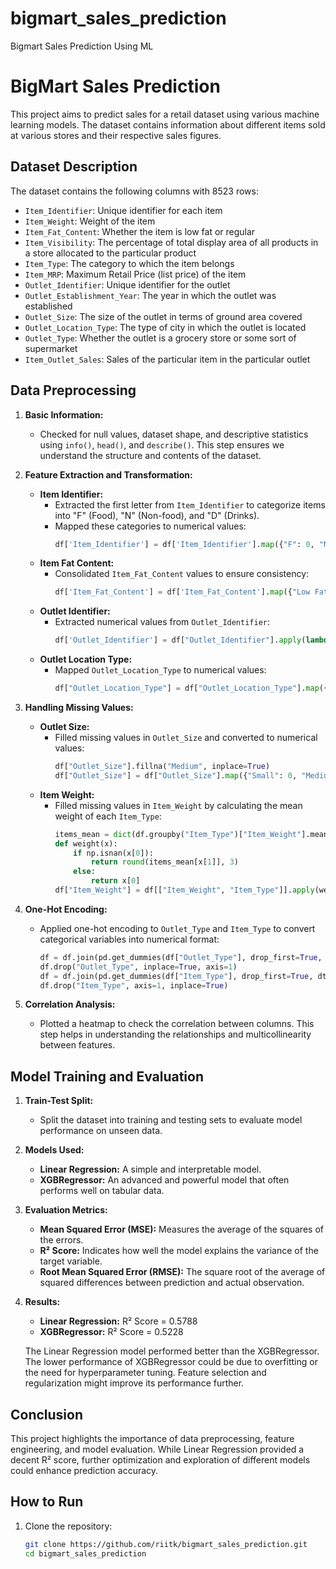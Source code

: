 # bigmart_sales_prediction
Bigmart Sales Prediction Using ML

# BigMart Sales Prediction

This project aims to predict sales for a retail dataset using various machine learning models. The dataset contains information about different items sold at various stores and their respective sales figures.

## Dataset Description

The dataset contains the following columns with 8523 rows:

- `Item_Identifier`: Unique identifier for each item
- `Item_Weight`: Weight of the item
- `Item_Fat_Content`: Whether the item is low fat or regular
- `Item_Visibility`: The percentage of total display area of all products in a store allocated to the particular product
- `Item_Type`: The category to which the item belongs
- `Item_MRP`: Maximum Retail Price (list price) of the item
- `Outlet_Identifier`: Unique identifier for the outlet
- `Outlet_Establishment_Year`: The year in which the outlet was established
- `Outlet_Size`: The size of the outlet in terms of ground area covered
- `Outlet_Location_Type`: The type of city in which the outlet is located
- `Outlet_Type`: Whether the outlet is a grocery store or some sort of supermarket
- `Item_Outlet_Sales`: Sales of the particular item in the particular outlet

## Data Preprocessing

1. **Basic Information:**
   - Checked for null values, dataset shape, and descriptive statistics using `info()`, `head()`, and `describe()`. This step ensures we understand the structure and contents of the dataset.

2. **Feature Extraction and Transformation:**
   - **Item Identifier:**
     - Extracted the first letter from `Item_Identifier` to categorize items into "F" (Food), "N" (Non-food), and "D" (Drinks).
     - Mapped these categories to numerical values:
       ```python
       df['Item_Identifier'] = df['Item_Identifier'].map({"F": 0, "N": 1, "D": 2})
       ```
   - **Item Fat Content:**
     - Consolidated `Item_Fat_Content` values to ensure consistency:
       ```python
       df['Item_Fat_Content'] = df['Item_Fat_Content'].map({"Low Fat": 0, "LF": 0, "low fat": 0, "reg": 1, "Regular": 1})
       ```
   - **Outlet Identifier:**
     - Extracted numerical values from `Outlet_Identifier`:
       ```python
       df['Outlet_Identifier'] = df["Outlet_Identifier"].apply(lambda x: int(x[3:]))
       ```
   - **Outlet Location Type:**
     - Mapped `Outlet_Location_Type` to numerical values:
       ```python
       df["Outlet_Location_Type"] = df["Outlet_Location_Type"].map({"Tier 1": 0, "Tier 2": 1, "Tier 3": 2})
       ```

3. **Handling Missing Values:**
   - **Outlet Size:**
     - Filled missing values in `Outlet_Size` and converted to numerical values:
       ```python
       df["Outlet_Size"].fillna("Medium", inplace=True)
       df["Outlet_Size"] = df["Outlet_Size"].map({"Small": 0, "Medium": 1, "High": 2})
       ```
   - **Item Weight:**
     - Filled missing values in `Item_Weight` by calculating the mean weight of each `Item_Type`:
       ```python
       items_mean = dict(df.groupby("Item_Type")["Item_Weight"].mean())
       def weight(x):
           if np.isnan(x[0]):
               return round(items_mean[x[1]], 3)
           else:
               return x[0]
       df["Item_Weight"] = df[["Item_Weight", "Item_Type"]].apply(weight, axis=1)
       ```

4. **One-Hot Encoding:**
   - Applied one-hot encoding to `Outlet_Type` and `Item_Type` to convert categorical variables into numerical format:
     ```python
     df = df.join(pd.get_dummies(df["Outlet_Type"], drop_first=True, dtype=int))
     df.drop("Outlet_Type", inplace=True, axis=1)
     df = df.join(pd.get_dummies(df["Item_Type"], drop_first=True, dtype=int))
     df.drop("Item_Type", axis=1, inplace=True)
     ```

5. **Correlation Analysis:**
   - Plotted a heatmap to check the correlation between columns. This step helps in understanding the relationships and multicollinearity between features.

## Model Training and Evaluation

1. **Train-Test Split:**
   - Split the dataset into training and testing sets to evaluate model performance on unseen data.

2. **Models Used:**
   - **Linear Regression:** A simple and interpretable model.
   - **XGBRegressor:** An advanced and powerful model that often performs well on tabular data.

3. **Evaluation Metrics:**
   - **Mean Squared Error (MSE):** Measures the average of the squares of the errors.
   - **R² Score:** Indicates how well the model explains the variance of the target variable.
   - **Root Mean Squared Error (RMSE):** The square root of the average of squared differences between prediction and actual observation.

4. **Results:**
   - **Linear Regression:** R² Score = 0.5788
   - **XGBRegressor:** R² Score = 0.5228

   The Linear Regression model performed better than the XGBRegressor. The lower performance of XGBRegressor could be due to overfitting or the need for hyperparameter tuning. Feature selection and regularization might improve its performance further.

## Conclusion

This project highlights the importance of data preprocessing, feature engineering, and model evaluation. While Linear Regression provided a decent R² score, further optimization and exploration of different models could enhance prediction accuracy.

## How to Run
1. Clone the repository:
   ```bash
   git clone https://github.com/riitk/bigmart_sales_prediction.git
   cd bigmart_sales_prediction
